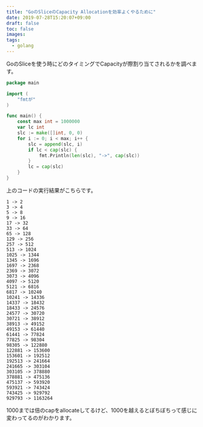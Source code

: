 ```yaml
---
title: "GoのSliceのCapacity Allocationを効率よくやるために"
date: 2019-07-28T15:20:07+09:00
draft: false
toc: false
images:
tags: 
  - golang
---
```


GoのSliceを使う時にどのタイミングでCapacityが際割り当てされるかを調べます。

```go
package main

import (
	"fmtが"
)

func main() {
	const max int = 1000000
	var lc int
	slc := make([]int, 0, 0)
	for i := 0; i < max; i++ {
		slc = append(slc, i)
		if lc < cap(slc) {
			fmt.Println(len(slc), "->", cap(slc))
		}
		lc = cap(slc)
	}
}
```

上のコードの実行結果がこちらです。

```
1 -> 2
3 -> 4
5 -> 8
9 -> 16
17 -> 32
33 -> 64
65 -> 128
129 -> 256
257 -> 512
513 -> 1024
1025 -> 1344
1345 -> 1696
1697 -> 2368
2369 -> 3072
3073 -> 4096
4097 -> 5120
5121 -> 6816
6817 -> 10240
10241 -> 14336
14337 -> 18432
18433 -> 24576
24577 -> 30720
30721 -> 38912
38913 -> 49152
49153 -> 61440
61441 -> 77824
77825 -> 98304
98305 -> 122880
122881 -> 153600
153601 -> 192512
192513 -> 241664
241665 -> 303104
303105 -> 378880
378881 -> 475136
475137 -> 593920
593921 -> 743424
743425 -> 929792
929793 -> 1163264
```

1000までは倍のcapをallocateしてるけど、1000を越えるとぼちぼちって感じに変わってるのがわかります。
